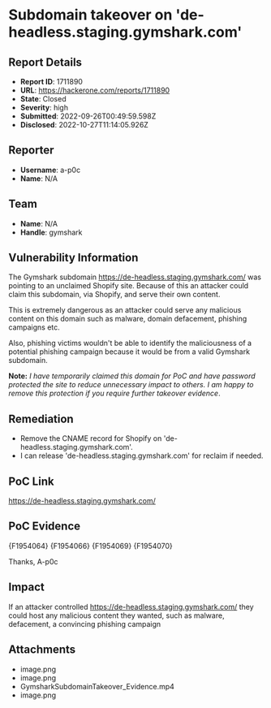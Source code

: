 # Subdomain takeover on 'de-headless.staging.gymshark.com'

## Report Details
- **Report ID**: 1711890
- **URL**: https://hackerone.com/reports/1711890
- **State**: Closed
- **Severity**: high
- **Submitted**: 2022-09-26T00:49:59.598Z
- **Disclosed**: 2022-10-27T11:14:05.926Z

## Reporter
- **Username**: a-p0c
- **Name**: N/A

## Team
- **Name**: N/A
- **Handle**: gymshark

## Vulnerability Information
The Gymshark subdomain https://de-headless.staging.gymshark.com/ was pointing to an unclaimed Shopify site. Because of this an attacker could claim this subdomain, via Shopify, and serve their own content.

This is extremely dangerous as an attacker could serve any malicious content on this domain such as malware, domain defacement, phishing campaigns etc. 

Also, phishing victims wouldn't be able to identify the maliciousness of a potential phishing campaign because it would be from a valid Gymshark subdomain.

**Note:** *I have temporarily claimed this domain for PoC and have password protected the site to reduce unnecessary impact to others. I am happy to remove this protection if you require further takeover evidence*.

## Remediation
- Remove the CNAME record for Shopify on 'de-headless.staging.gymshark.com'.
- I can release 'de-headless.staging.gymshark.com' for reclaim if needed.

## PoC Link
https://de-headless.staging.gymshark.com/

## PoC Evidence
{F1954064}
{F1954066}
{F1954069}
{F1954070}

Thanks, A-p0c

## Impact

If an attacker controlled https://de-headless.staging.gymshark.com/ they could host any malicious content they wanted, such as malware, defacement, a convincing phishing campaign

## Attachments
- image.png
- image.png
- GymsharkSubdomainTakeover_Evidence.mp4
- image.png
